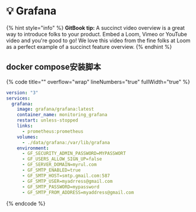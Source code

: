 # 💡 Grafana

{% hint style="info" %}
**GitBook tip:** A succinct video overview is a great way to introduce folks to your product. Embed a Loom, Vimeo or YouTube video and you're good to go! We love this video from the fine folks at Loom as a perfect example of a succinct feature overview.
{% endhint %}

## docker compose安装脚本

{% code title="" overflow="wrap" lineNumbers="true" fullWidth="true" %}
```yaml
version: "3"
services:
  grafana:
    image: grafana/grafana:latest
    container_name: monitoring_grafana
    restart: unless-stopped
    links:
      - prometheus:prometheus
    volumes:
      - ./data/grafana:/var/lib/grafana
    environment:
      - GF_SECURITY_ADMIN_PASSWORD=MYPASSWORT
      - GF_USERS_ALLOW_SIGN_UP=false
      - GF_SERVER_DOMAIN=myrul.com
      - GF_SMTP_ENABLED=true
      - GF_SMTP_HOST=smtp.gmail.com:587
      - GF_SMTP_USER=myadrress@gmail.com
      - GF_SMTP_PASSWORD=mypassword
      - GF_SMTP_FROM_ADDRESS=myaddress@gmail.com
```
{% endcode %}
